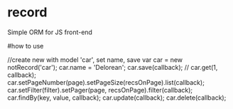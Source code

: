 # record
Simple ORM for JS front-end

#how to use

//create new with model 'car', set name, save
var car = new notRecord('car');
car.name = 'Delorean';
car.save(callback);
//
car.get(1, callback);
car.setPageNumber(page).setPageSize(recsOnPage).list(callback);
car.setFilter(filter).setPager(page, recsOnPage).filter(callback);
car.findBy(key, value, callback);
car.update(callback);
car.delete(callback);
